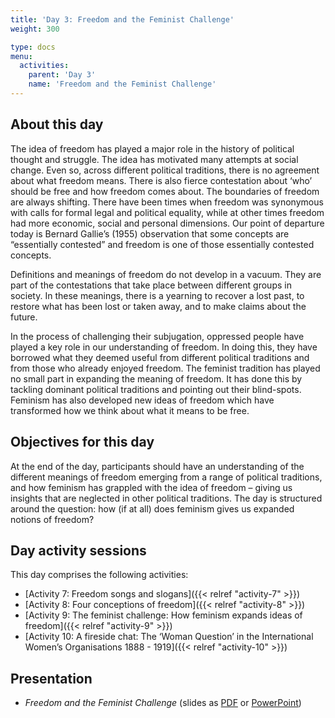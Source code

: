 ```yaml
---
title: 'Day 3: Freedom and the Feminist Challenge'
weight: 300

type: docs
menu:
  activities:
    parent: 'Day 3'
    name: 'Freedom and the Feminist Challenge'
---
```


## About this day

The idea of freedom has played a major role in the history of political thought and
struggle. The idea has motivated many attempts at social change. Even so, across
different political traditions, there is no agreement about what freedom means. There
is also fierce contestation about ‘who’ should be free and how freedom comes about.
The boundaries of freedom are always shifting. There have been times when
freedom was synonymous with calls for formal legal and political equality, while at
other times freedom had more economic, social and personal dimensions. Our point
of departure today is Bernard Gallie’s (1955) observation that some concepts are
“essentially contested” and freedom is one of those essentially contested concepts.

Definitions and meanings of freedom do not develop in a vacuum. They are part of
the contestations that take place between different groups in society. In these
meanings, there is a yearning to recover a lost past, to restore what has been lost or
taken away, and to make claims about the future.

In the process of challenging their subjugation, oppressed people have played a key
role in our understanding of freedom. In doing this, they have borrowed what they
deemed useful from different political traditions and from those who already enjoyed
freedom. The feminist tradition has played no small part in expanding the meaning of
freedom. It has done this by tackling dominant political traditions and pointing out
their blind-spots. Feminism has also developed new ideas of freedom which have
transformed how we think about what it means to be free.

## Objectives for this day

At the end of the day, participants should have an understanding of the different
meanings of freedom emerging from a range of political traditions, and how feminism
has grappled with the idea of freedom – giving us insights that are neglected in other
political traditions. The day is structured around the question: how (if at all) does
feminism gives us expanded notions of freedom?

## Day activity sessions

This day comprises the following activities:

* [Activity 7: Freedom songs and slogans]({{< relref "activity-7" >}})
* [Activity 8: Four conceptions of freedom]({{< relref "activity-8" >}})
* [Activity 9: The feminist challenge: How feminism expands ideas of freedom]({{< relref "activity-9" >}})
* [Activity 10: A fireside chat: The ‘Woman Question’ in the International
  Women’s Organisations 1888 - 1919]({{< relref "activity-10" >}})

## Presentation

* *Freedom and the Feminist Challenge* (slides as [PDF] or [PowerPoint])

[PDF]: /documents/day-3-freedom-and-the-feminist-challenge.pdf
[PowerPoint]: /documents/day-3-freedom-and-the-feminist-challenge.pptx
